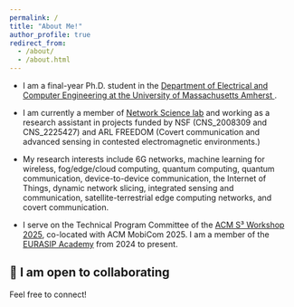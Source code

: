 ```yaml
---
permalink: /
title: "About Me!"
author_profile: true
redirect_from: 
  - /about/
  - /about.html
---
```


- I am a final-year Ph.D. student in the [Department of Electrical and Computer Engineering at the University of Massachusetts Amherst
](https://www.umass.edu/engineering/electrical-and-computer-engineering).

- I am currently a member of [Network Science lab](https://websites.umass.edu/blorenzo/research/) and working as a research assistant in projects funded by NSF (CNS_2008309 and CNS_2225427) and ARL FREEDOM (Covert communication and advanced sensing in contested electromagnetic environments.)


- My research interests include 6G networks, machine learning for wireless, fog/edge/cloud computing, quantum computing, quantum communication, device-to-device communication, the Internet of Things, dynamic network slicing, integrated sensing and communication, satellite-terrestrial edge computing networks, and covert communication.

- I serve on the Technical Program Committee of the [ACM S³ Workshop 2025](https://s3.witechlab.com/#), co-located with ACM MobiCom 2025. I am a member of the [EURASIP Academy](https://academy.eurasip.org/academy-members) from 2024 to present.

## 🤝 I am open to collaborating  
Feel free to connect!

